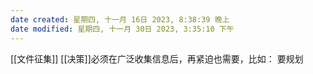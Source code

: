 ```yaml
---
date created: 星期四, 十一月 16日 2023, 8:38:39 晚上
date modified: 星期四, 十一月 30日 2023, 3:35:10 下午
---
```

[[文件征集]]
[[决策]]必须在广泛收集信息后，再紧迫也需要，比如：
	要规划